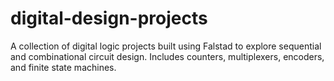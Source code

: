 # digital-design-projects
A collection of digital logic projects built using Falstad to explore sequential and combinational circuit design. Includes counters, multiplexers, encoders, and finite state machines.

